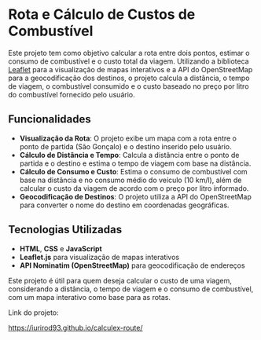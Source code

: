 # Rota e Cálculo de Custos de Combustível

Este projeto tem como objetivo calcular a rota entre dois pontos, estimar o consumo de combustível e o custo total da viagem. Utilizando a biblioteca [Leaflet](https://leafletjs.com/) para a visualização de mapas interativos e a API do OpenStreetMap para a geocodificação dos destinos, o projeto calcula a distância, o tempo de viagem, o combustível consumido e o custo baseado no preço por litro do combustível fornecido pelo usuário.

## Funcionalidades

- **Visualização da Rota**: O projeto exibe um mapa com a rota entre o ponto de partida (São Gonçalo) e o destino inserido pelo usuário.
- **Cálculo de Distância e Tempo**: Calcula a distância entre o ponto de partida e o destino e estima o tempo de viagem com base na distância.
- **Cálculo de Consumo e Custo**: Estima o consumo de combustível com base na distância e no consumo médio do veículo (10 km/l), além de calcular o custo da viagem de acordo com o preço por litro informado.
- **Geocodificação de Destinos**: O projeto utiliza a API do OpenStreetMap para converter o nome do destino em coordenadas geográficas.

## Tecnologias Utilizadas

- **HTML**, **CSS** e **JavaScript**
- **Leaflet.js** para visualização de mapas interativos
- **API Nominatim (OpenStreetMap)** para geocodificação de endereços

Este projeto é útil para quem deseja calcular o custo de uma viagem, considerando a distância, o tempo de viagem e o consumo de combustível, com um mapa interativo como base para as rotas.

Link do projeto:

https://iurirod93.github.io/calculex-route/
